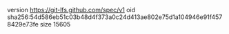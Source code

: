 version https://git-lfs.github.com/spec/v1
oid sha256:54d586eb51c03b48d4f373a0c24d413ae802e75d1a104946e91f4578429e73fe
size 15605
